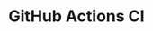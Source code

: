 # GitHub Actions CI














































































































































































































































































































































































































































































































































































































































































































































































































































































































































































































































































































































































































































































































































































































































































































































































































































































































































